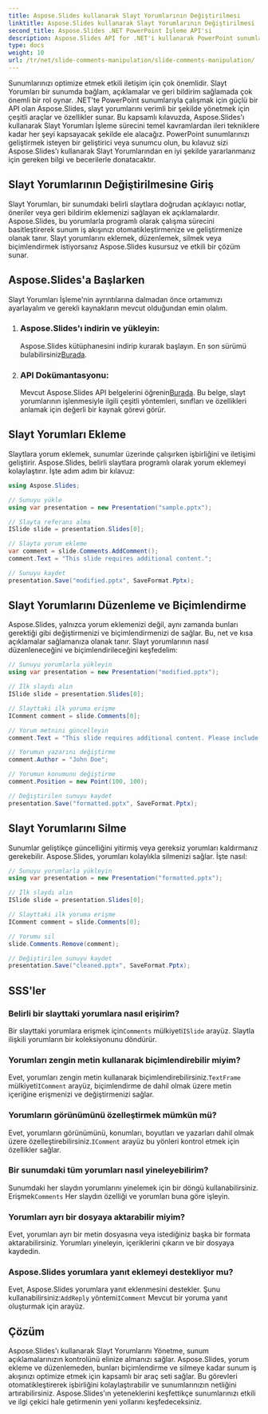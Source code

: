 ```yaml
---
title: Aspose.Slides kullanarak Slayt Yorumlarının Değiştirilmesi
linktitle: Aspose.Slides kullanarak Slayt Yorumlarının Değiştirilmesi
second_title: Aspose.Slides .NET PowerPoint İşleme API'si
description: Aspose.Slides API for .NET'i kullanarak PowerPoint sunumlarında slayt yorumlarını nasıl değiştireceğinizi öğrenin. Slayt yorumlarını eklemeye, düzenlemeye ve biçimlendirmeye ilişkin adım adım kılavuzları ve kaynak kodu örneklerini keşfedin.
type: docs
weight: 10
url: /tr/net/slide-comments-manipulation/slide-comments-manipulation/
---
```


Sunumlarınızı optimize etmek etkili iletişim için çok önemlidir. Slayt Yorumları bir sunumda bağlam, açıklamalar ve geri bildirim sağlamada çok önemli bir rol oynar. .NET'te PowerPoint sunumlarıyla çalışmak için güçlü bir API olan Aspose.Slides, slayt yorumlarını verimli bir şekilde yönetmek için çeşitli araçlar ve özellikler sunar. Bu kapsamlı kılavuzda, Aspose.Slides'ı kullanarak Slayt Yorumları İşleme sürecini temel kavramlardan ileri tekniklere kadar her şeyi kapsayacak şekilde ele alacağız. PowerPoint sunumlarınızı geliştirmek isteyen bir geliştirici veya sunumcu olun, bu kılavuz sizi Aspose.Slides'ı kullanarak Slayt Yorumlarından en iyi şekilde yararlanmanız için gereken bilgi ve becerilerle donatacaktır.

## Slayt Yorumlarının Değiştirilmesine Giriş

Slayt Yorumları, bir sunumdaki belirli slaytlara doğrudan açıklayıcı notlar, öneriler veya geri bildirim eklemenizi sağlayan ek açıklamalardır. Aspose.Slides, bu yorumlarla programlı olarak çalışma sürecini basitleştirerek sunum iş akışınızı otomatikleştirmenize ve geliştirmenize olanak tanır. Slayt yorumlarını eklemek, düzenlemek, silmek veya biçimlendirmek istiyorsanız Aspose.Slides kusursuz ve etkili bir çözüm sunar.

## Aspose.Slides'a Başlarken

Slayt Yorumları İşleme'nin ayrıntılarına dalmadan önce ortamımızı ayarlayalım ve gerekli kaynakların mevcut olduğundan emin olalım.

1. ### Aspose.Slides'ı indirin ve yükleyin: 
	 Aspose.Slides kütüphanesini indirip kurarak başlayın. En son sürümü bulabilirsiniz[Burada](https://releases.aspose.com/slides/net/).

2. ### API Dokümantasyonu: 
	 Mevcut Aspose.Slides API belgelerini öğrenin[Burada](https://reference.aspose.com/slides/net/). Bu belge, slayt yorumlarının işlenmesiyle ilgili çeşitli yöntemleri, sınıfları ve özellikleri anlamak için değerli bir kaynak görevi görür.

## Slayt Yorumları Ekleme

Slaytlara yorum eklemek, sunumlar üzerinde çalışırken işbirliğini ve iletişimi geliştirir. Aspose.Slides, belirli slaytlara programlı olarak yorum eklemeyi kolaylaştırır. İşte adım adım bir kılavuz:

```csharp
using Aspose.Slides;

// Sunuyu yükle
using var presentation = new Presentation("sample.pptx");

// Slayta referans alma
ISlide slide = presentation.Slides[0];

// Slayta yorum ekleme
var comment = slide.Comments.AddComment();
comment.Text = "This slide requires additional content.";

// Sunuyu kaydet
presentation.Save("modified.pptx", SaveFormat.Pptx);
```

## Slayt Yorumlarını Düzenleme ve Biçimlendirme

Aspose.Slides, yalnızca yorum eklemenizi değil, aynı zamanda bunları gerektiği gibi değiştirmenizi ve biçimlendirmenizi de sağlar. Bu, net ve kısa açıklamalar sağlamanıza olanak tanır. Slayt yorumlarının nasıl düzenleneceğini ve biçimlendirileceğini keşfedelim:

```csharp
// Sunuyu yorumlarla yükleyin
using var presentation = new Presentation("modified.pptx");

// İlk slaydı alın
ISlide slide = presentation.Slides[0];

// Slayttaki ilk yoruma erişme
IComment comment = slide.Comments[0];

// Yorum metnini güncelleyin
comment.Text = "This slide requires additional content. Please include relevant statistics.";

// Yorumun yazarını değiştirme
comment.Author = "John Doe";

// Yorumun konumunu değiştirme
comment.Position = new Point(100, 100);

// Değiştirilen sunuyu kaydet
presentation.Save("formatted.pptx", SaveFormat.Pptx);
```

## Slayt Yorumlarını Silme

Sunumlar geliştikçe güncelliğini yitirmiş veya gereksiz yorumları kaldırmanız gerekebilir. Aspose.Slides, yorumları kolaylıkla silmenizi sağlar. İşte nasıl:

```csharp
// Sunuyu yorumlarla yükleyin
using var presentation = new Presentation("formatted.pptx");

// İlk slaydı alın
ISlide slide = presentation.Slides[0];

// Slayttaki ilk yoruma erişme
IComment comment = slide.Comments[0];

// Yorumu sil
slide.Comments.Remove(comment);

// Değiştirilen sunuyu kaydet
presentation.Save("cleaned.pptx", SaveFormat.Pptx);
```

## SSS'ler

### Belirli bir slayttaki yorumlara nasıl erişirim?

Bir slayttaki yorumlara erişmek için`Comments` mülkiyeti`ISlide` arayüz. Slaytla ilişkili yorumların bir koleksiyonunu döndürür.

### Yorumları zengin metin kullanarak biçimlendirebilir miyim?

 Evet, yorumları zengin metin kullanarak biçimlendirebilirsiniz.`TextFrame` mülkiyeti`IComment` arayüz, biçimlendirme de dahil olmak üzere metin içeriğine erişmenizi ve değiştirmenizi sağlar.

### Yorumların görünümünü özelleştirmek mümkün mü?

 Evet, yorumların görünümünü, konumları, boyutları ve yazarları dahil olmak üzere özelleştirebilirsiniz.`IComment` arayüz bu yönleri kontrol etmek için özellikler sağlar.

### Bir sunumdaki tüm yorumları nasıl yineleyebilirim?

 Sunumdaki her slaydın yorumlarını yinelemek için bir döngü kullanabilirsiniz. Erişmek`Comments` Her slaydın özelliği ve yorumları buna göre işleyin.

### Yorumları ayrı bir dosyaya aktarabilir miyim?

Evet, yorumları ayrı bir metin dosyasına veya istediğiniz başka bir formata aktarabilirsiniz. Yorumları yineleyin, içeriklerini çıkarın ve bir dosyaya kaydedin.

### Aspose.Slides yorumlara yanıt eklemeyi destekliyor mu?

 Evet, Aspose.Slides yorumlara yanıt eklenmesini destekler. Şunu kullanabilirsiniz:`AddReply` yöntemi`IComment` Mevcut bir yoruma yanıt oluşturmak için arayüz.

## Çözüm

Aspose.Slides'ı kullanarak Slayt Yorumlarını Yönetme, sunum açıklamalarınızın kontrolünü elinize almanızı sağlar. Aspose.Slides, yorum ekleme ve düzenlemeden, bunları biçimlendirme ve silmeye kadar sunum iş akışınızı optimize etmek için kapsamlı bir araç seti sağlar. Bu görevleri otomatikleştirerek işbirliğini kolaylaştırabilir ve sunumlarınızın netliğini artırabilirsiniz. Aspose.Slides'ın yeteneklerini keşfettikçe sunumlarınızı etkili ve ilgi çekici hale getirmenin yeni yollarını keşfedeceksiniz.